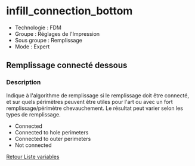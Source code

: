 # infill_connection_bottom

* Technologie : FDM
* Groupe : Réglages de l'Impression
* Sous groupe : Remplissage 
* Mode : Expert

## Remplissage connecté dessous

### Description

Indique à l'algorithme de remplissage si le remplissage doit être connecté, et sur quels périmètres peuvent être utiles pour l'art ou avec un fort remplissage/périmètre chevauchement. Le résultat peut varier selon les types de remplissage.

 - Connected
 - Connected to hole perimeters
 - Connected to outer perimeters
 - Not connected

[Retour Liste variables](variable_list.md)
